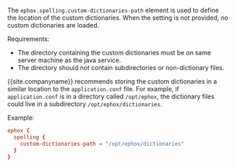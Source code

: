 The `ephox.spelling.custom-dictionaries-path` element is used to define the location of the custom dictionaries. When the setting is not provided, no custom dictionaries are loaded.

Requirements:

- The directory containing the custom dictionaries must be on same server machine as the java service.
- The directory should not contain subdirectories or non-dictionary files.

{{site.companyname}} recommends storing the custom dictionaries in a similar location to the `application.conf` file. For example, if `application.conf` is in a directory called `/opt/ephox`, the dictionary files could live in a subdirectory `/opt/ephox/dictionaries`.

Example:

```conf
ephox {
  spelling {
    custom-dictionaries-path = "/opt/ephox/dictionaries"
  }
}
```